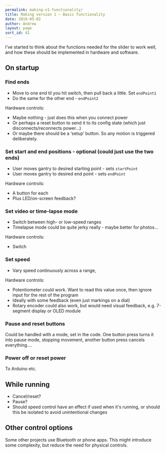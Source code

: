 ```yaml
---
permalink: making-v1-functionality/
title: Making version 1 – Basic functionality
date: 2019-05-02
author: Andrew
layout: page
sort_id: 41
---
```



I've started to think about the functions needed for the slider to work well, and how these should be implemented in hardware and software.


## On startup

### Find ends

* Move to one end til you hit switch, then pull back a little. Set `endPoint1`
* Do the same for the other end - `endPoint2`

Hardware controls:

* Maybe nothing - just does this when you connect power
* Or perhaps a reset button to send it to its config state (which just disconnects/reconnects power…)
* Or maybe there should be a ‘setup’ button. So any motion is triggered deliberately.

### Set start and end positions - optional (could just use the two ends)

* User moves gantry to desired starting point - sets `startPoint`
* User moves gantry to desired end point - sets `endPoint`

Hardware controls:

* A button for each
* Plus LED/on-screen feedback?

### Set video or time-lapse mode

* Switch between high- or low-speed ranges
* Timelapse mode could be quite jerky really - maybe better for photos…

Hardware controls:

* Switch

### Set speed

* Vary speed continuously across a range, 

Hardware controls: 

* Potentiometer could work. Want to read this value once, then ignore input for the rest of the program
* Ideally with some feedback (even just markings on a dial)
* Rotary encoder could also work, but would need visual feedback, e.g. 7-segment display or OLED module


### Pause and reset buttons

Could be handled with a mode, set in the code. One button press turns it into pause mode, stopping movement, another button press cancels everything….

### Power off or reset power

To Arduino etc.


## While running

* Cancel/reset?
* Pause?
* Should speed control have an effect if used when it's running, or should this be isolated to avoid unintentional changes


## Other control options

Some other projects use Bluetooth or phone apps. This might introduce some complexity, but reduce the need for physical controls. 
